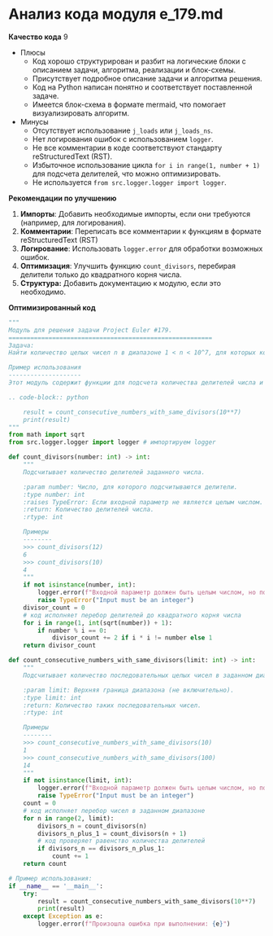 # Анализ кода модуля e_179.md

**Качество кода**
9
- Плюсы
    - Код хорошо структурирован и разбит на логические блоки с описанием задачи, алгоритма, реализации и блок-схемы.
    - Присутствует подробное описание задачи и алгоритма решения.
    - Код на Python написан понятно и соответствует поставленной задаче.
    - Имеется блок-схема в формате mermaid, что помогает визуализировать алгоритм.
- Минусы
    - Отсутствует использование `j_loads` или `j_loads_ns`.
    - Нет логирования ошибок с использованием `logger`.
    - Не все комментарии в коде соответствуют стандарту reStructuredText (RST).
    - Избыточное использование цикла `for i in range(1, number + 1)` для подсчета делителей, что можно оптимизировать.
    - Не используется `from src.logger.logger import logger`.

**Рекомендации по улучшению**
1.  **Импорты**: Добавить необходимые импорты, если они требуются (например, для логирования).
2.  **Комментарии**: Переписать все комментарии к функциям в формате reStructuredText (RST)
3.  **Логирование**: Использовать `logger.error` для обработки возможных ошибок.
4.  **Оптимизация**: Улучшить функцию `count_divisors`, перебирая делители только до квадратного корня числа.
5.  **Структура:** Добавить документацию к модулю, если это необходимо.

**Оптимизированный код**

```python
"""
Модуль для решения задачи Project Euler #179.
========================================================
Задача:
Найти количество целых чисел n в диапазоне 1 < n < 10^7, для которых количество делителей числа n равно количеству делителей числа n + 1.

Пример использования
--------------------
Этот модуль содержит функции для подсчета количества делителей числа и нахождения чисел с одинаковым количеством делителей.

.. code-block:: python

    result = count_consecutive_numbers_with_same_divisors(10**7)
    print(result)
"""
from math import sqrt
from src.logger.logger import logger # импортируем logger

def count_divisors(number: int) -> int:
    """
    Подсчитывает количество делителей заданного числа.

    :param number: Число, для которого подсчитываются делители.
    :type number: int
    :raises TypeError: Если входной параметр не является целым числом.
    :return: Количество делителей числа.
    :rtype: int

    Примеры
    --------
    >>> count_divisors(12)
    6
    >>> count_divisors(10)
    4
    """
    if not isinstance(number, int):
        logger.error(f"Входной параметр должен быть целым числом, но получил {type(number)}")
        raise TypeError("Input must be an integer")
    divisor_count = 0
    # код исполняет перебор делителей до квадратного корня числа
    for i in range(1, int(sqrt(number)) + 1):
        if number % i == 0:
            divisor_count += 2 if i * i != number else 1
    return divisor_count

def count_consecutive_numbers_with_same_divisors(limit: int) -> int:
    """
    Подсчитывает количество последовательных целых чисел в заданном диапазоне, у которых одинаковое количество делителей.

    :param limit: Верхняя граница диапазона (не включительно).
    :type limit: int
    :return: Количество таких последовательных чисел.
    :rtype: int

    Примеры
    --------
    >>> count_consecutive_numbers_with_same_divisors(10)
    1
    >>> count_consecutive_numbers_with_same_divisors(100)
    14
    """
    if not isinstance(limit, int):
        logger.error(f"Входной параметр должен быть целым числом, но получил {type(limit)}")
        raise TypeError("Input must be an integer")
    count = 0
    # код исполняет перебор чисел в заданном диапазоне
    for n in range(2, limit):
        divisors_n = count_divisors(n)
        divisors_n_plus_1 = count_divisors(n + 1)
        # код проверяет равенство количества делителей
        if divisors_n == divisors_n_plus_1:
            count += 1
    return count

# Пример использования:
if __name__ == '__main__':
    try:
        result = count_consecutive_numbers_with_same_divisors(10**7)
        print(result)
    except Exception as e:
        logger.error(f"Произошла ошибка при выполнении: {e}")
```